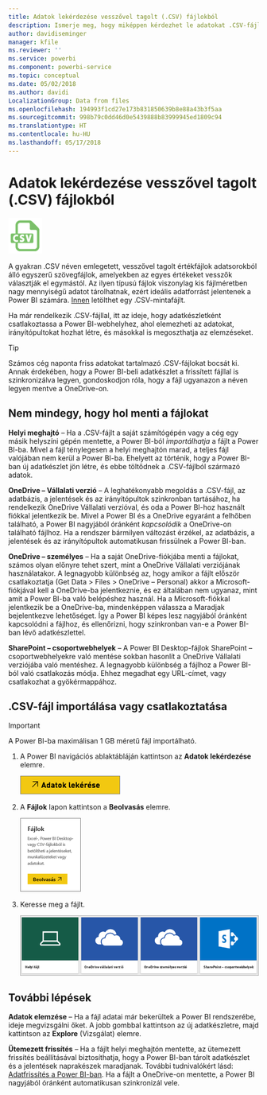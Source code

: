 ```yaml
---
title: Adatok lekérdezése vesszővel tagolt (.CSV) fájlokból
description: Ismerje meg, hogy miképpen kérdezhet le adatokat .CSV-fájlokból a Power BI-ban
author: davidiseminger
manager: kfile
ms.reviewer: ''
ms.service: powerbi
ms.component: powerbi-service
ms.topic: conceptual
ms.date: 05/02/2018
ms.author: davidi
LocalizationGroup: Data from files
ms.openlocfilehash: 194993f1cd27e173b831850639b8e88a43b3f5aa
ms.sourcegitcommit: 998b79c0dd46d0e5439888b83999945ed1809c94
ms.translationtype: HT
ms.contentlocale: hu-HU
ms.lasthandoff: 05/17/2018
---
```

# <a name="get-data-from-comma-separated-value-csv-files"></a>Adatok lekérdezése vesszővel tagolt (.CSV) fájlokból
![](media/service-comma-separated-value-files/csv_icon.png)

A gyakran .CSV néven emlegetett, vesszővel tagolt értékfájlok adatsorokból álló egyszerű szövegfájlok, amelyekben az egyes értékeket vesszők választják el egymástól. Az ilyen típusú fájlok viszonylag kis fájlméretben nagy mennyiségű adatot tárolhatnak, ezért ideális adatforrást jelentenek a Power BI számára. [Innen](http://go.microsoft.com/fwlink/?LinkID=619356) letölthet egy .CSV-mintafájlt.

Ha már rendelkezik .CSV-fájllal, itt az ideje, hogy adatkészletként csatlakoztassa a Power BI-webhelyhez, ahol elemezheti az adatokat, irányítópultokat hozhat létre, és másokkal is megoszthatja az elemzéseket.

>[!TIP]
>Számos cég naponta friss adatokat tartalmazó .CSV-fájlokat bocsát ki. Annak érdekében, hogy a Power BI-beli adatkészlet a frissített fájllal is szinkronizálva legyen, gondoskodjon róla, hogy a fájl ugyanazon a néven legyen mentve a OneDrive-on.

## <a name="where-your-file-is-saved-makes-a-difference"></a>Nem mindegy, hogy hol menti a fájlokat
**Helyi meghajtó** – Ha a .CSV-fájlt a saját számítógépén vagy a cég egy másik helyszíni gépén mentette, a Power BI-ból *importálhatja* a fájlt a Power BI-ba. Mivel a fájl ténylegesen a helyi meghajtón marad, a teljes fájl valójában nem kerül a Power BI-ba. Ehelyett az történik, hogy a Power BI-ban új adatkészlet jön létre, és ebbe töltődnek a .CSV-fájlból származó adatok.

**OneDrive – Vállalati verzió** – A leghatékonyabb megoldás a .CSV-fájl, az adatbázis, a jelentések és az irányítópultok szinkronban tartásához, ha rendelkezik OneDrive Vállalati verzióval, és oda a Power BI-hoz használt fiókkal jelentkezik be. Mivel a Power BI és a OneDrive egyaránt a felhőben található, a Power BI nagyjából óránként *kapcsolódik* a OneDrive-on található fájlhoz. Ha a rendszer bármilyen változást érzékel, az adatbázis, a jelentések és az irányítópultok automatikusan frissülnek a Power BI-ban.

**OneDrive – személyes** – Ha a saját OneDrive-fiókjába menti a fájlokat, számos olyan előnyre tehet szert, mint a OneDrive Vállalati verziójának használatakor. A legnagyobb különbség az, hogy amikor a fájlt először csatlakoztatja (Get Data > Files > OneDrive – Personal) akkor a Microsoft-fiókjával kell a OneDrive-ba jelentkeznie, és ez általában nem ugyanaz, mint amit a Power BI-ba való belépéshez használ. Ha a Microsoft-fiókkal jelentkezik be a OneDrive-ba, mindenképpen válassza a Maradjak bejelentkezve lehetőséget. Így a Power BI képes lesz nagyjából óránként kapcsolódni a fájlhoz, és ellenőrizni, hogy szinkronban van-e a Power BI-ban lévő adatkészlettel.

**SharePoint – csoportwebhelyek** – A Power BI Desktop-fájlok SharePoint – csoportwebhelyekre való mentése sokban hasonlít a OneDrive Vállalati verziójába való mentéshez. A legnagyobb különbség a fájlhoz a Power BI-ból való csatlakozás módja. Ehhez megadhat egy URL-címet, vagy csatlakozhat a gyökérmappához.

## <a name="import-or-connect-to-a-csv-file"></a>.CSV-fájl importálása vagy csatlakoztatása
>[!IMPORTANT]
>A Power BI-ba maximálisan 1 GB méretű fájl importálható.

1. A Power BI navigációs ablaktábláján kattintson az **Adatok lekérdezése** elemre.
   
   ![](media/service-comma-separated-value-files/csv_get_data_button.png)
2. A **Fájlok** lapon kattintson a **Beolvasás** elemre.
   
   ![](media/service-comma-separated-value-files/csv_files_get.png)
3. Keresse meg a fájlt.
   
   ![](media/service-comma-separated-value-files/csv_find_your_file.png)

## <a name="next-steps"></a>További lépések
**Adatok elemzése** – Ha a fájl adatai már bekerültek a Power BI rendszerébe, ideje megvizsgálni őket. A jobb gombbal kattintson az új adatkészletre, majd kattintson az **Explore** (Vizsgálat) elemre.

**Ütemezett frissítés** – Ha a fájlt helyi meghajtón mentette, az ütemezett frissítés beállításával biztosíthatja, hogy a Power BI-ban tárolt adatkészlet és a jelentések naprakészek maradjanak. További tudnivalókért lásd: [Adatfrissítés a Power BI-ban](refresh-data.md). Ha a fájlt a OneDrive-on mentette, a Power BI nagyjából óránként automatikusan szinkronizál vele.


